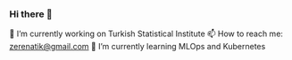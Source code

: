 ### Hi there 👋

<!--
**erenatikk/erenatikk** is a ✨ _special_ ✨ repository because its `README.md` (this file) appears on your GitHub profile.

Here are some ideas to get you started:

- 🔭 I’m currently working on Turkish Statistical Institute
- 📫 How to reach me: zerenatik@gmail.com
-->
🔭 I’m currently working on Turkish Statistical Institute
📫 How to reach me: zerenatik@gmail.com
🌱 I’m currently learning MLOps and Kubernetes
